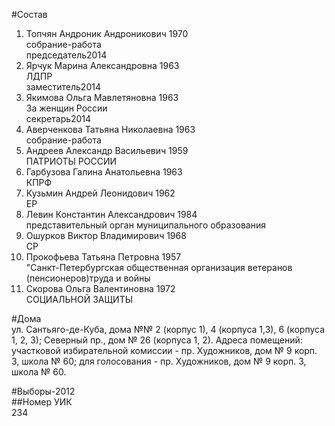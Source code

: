 #Состав  
1. Топчян Андроник Андроникович 1970  
    собрание-работа  
    председатель2014  
2. Ярчук Марина Александровна 1963  
    ЛДПР  
    заместитель2014  
3. Якимова Ольга Мавлетяновна 1963  
    За женщин России  
    секретарь2014  
4. Аверченкова Татьяна Николаевна 1963  
    собрание-работа  
5. Андреев Александр Васильевич 1959  
    ПАТРИОТЫ РОССИИ  
6. Гарбузова Галина Анатольевна 1963  
    КПРФ  
7. Кузьмин Андрей Леонидович 1962  
    ЕР  
8. Левин Константин Александрович 1984  
    представительный орган муниципального образования  
9. Ошурков Виктор Владимирович 1968  
    СР  
10. Прокофьева Татьяна Петровна 1957  
    "Санкт-Петербургская общественная организация ветеранов (пенсионеров)труда и войны  
11. Скорова Ольга Валентиновна 1972  
    СОЦИАЛЬНОЙ ЗАЩИТЫ  

#Дома  
ул. Сантьяго-де-Куба, дома №№ 2 (корпус 1), 4 (корпуса 1,3), 6 (корпуса 1, 2, 3); Северный пр., дом № 26 (корпуса 1, 2). Адреса помещений: участковой избирательной комиссии - пр. Художников, дом № 9 корп. 3, школа № 60; для голосования - пр. Художников, дом № 9 корп. 3, школа № 60.  
  
#Выборы-2012  
##Номер УИК  
234  
